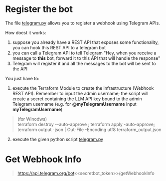 # Register the bot
The file [telegram.py](..%2Ftelegram%2Ftelegram.py) allows you to register a webhook
using Telegram APIs.

How doest it works:
1. suppose you already have a REST API that exposes some functionality, you can hook 
this REST API to a telegram bot
2. you can call a Telegram API to tell Telegram "Hey, when you receive a message to **this** bot, forward it to this API 
that will handle the response"
3. Telegram will register it and all the messages to the bot will be sent to the API

You just have to:
1. execute the Terraform Module to create the infrastructure (Webhook REST API). 
Remember to input the admin username; the script will create a secret containing the LLM API key bound to the admin Telegram username 
(e.g. for **@myTelegramUsername** input **myTelegramUsername**)
> (for Winodws)  
> terraform destroy --auto-approve ; terraform apply -auto-approve; terraform output -json | Out-File -Encoding utf8 terraform_output.json
2. execute the given python script [telegram.py](..%2Ftelegram%2Ftelegram.py)

# Get Webhook Info
> https://api.telegram.org/bot<<secretbot_token>>/getWebhookInfo